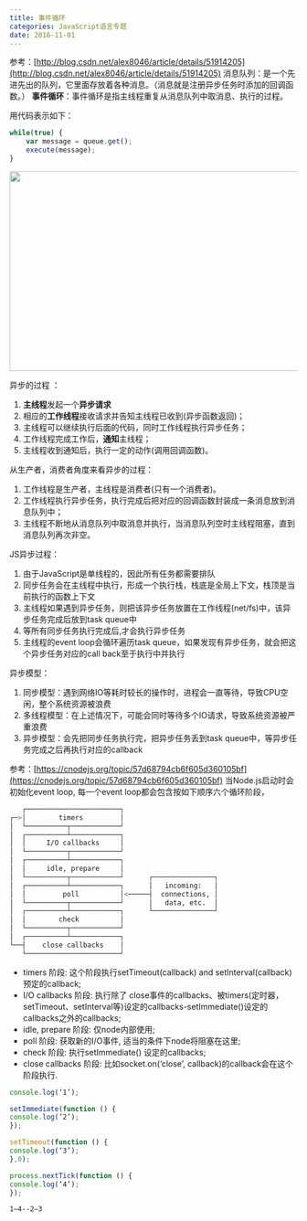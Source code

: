```yaml
---
title: 事件循环
categories: JavaScript语言专题
date: 2016-11-01
---
```

参考：[http://blog.csdn.net/alex8046/article/details/51914205](http://blog.csdn.net/alex8046/article/details/51914205)
消息队列：是一个先进先出的队列，它里面存放着各种消息。（消息就是注册异步任务时添加的回调函数。）
__事件循环__：事件循环是指主线程重复从消息队列中取消息、执行的过程。

用代码表示如下：
```js
while(true) {
    var message = queue.get();
    execute(message);
}
```
<img src="/img/eventloop.png" width = "580" height = "350" align=center />

异步的过程 ：
1. **主线程**发起一个**异步请求**
2. 相应的**工作线程**接收请求并告知主线程已收到(异步函数返回)；
3. 主线程可以继续执行后面的代码，同时工作线程执行异步任务；
4. 工作线程完成工作后，**通知**主线程；
5. 主线程收到通知后，执行一定的动作(调用回调函数)。

从生产者，消费者角度来看异步的过程：
1. 工作线程是生产者，主线程是消费者(只有一个消费者)。
2. 工作线程执行异步任务，执行完成后把对应的回调函数封装成一条消息放到消息队列中；
3. 主线程不断地从消息队列中取消息并执行，当消息队列空时主线程阻塞，直到消息队列再次非空。

JS异步过程：
1. 由于JavaScript是单线程的，因此所有任务都需要排队
2. 同步任务会在主线程中执行，形成一个执行栈，栈底是全局上下文，栈顶是当前执行的函数上下文
3. 主线程如果遇到异步任务，则把该异步任务放置在工作线程(net/fs)中，该异步任务完成后放到task queue中
4. 等所有同步任务执行完成后,才会执行异步任务
5. 主线程的event loop会循环遍历task queue，如果发现有异步任务，就会把这个异步任务对应的call back至于执行中并执行

异步模型：
1. 同步模型：遇到网络IO等耗时较长的操作时，进程会一直等待，导致CPU空闲，整个系统资源被浪费
2. 多线程模型：在上述情况下，可能会同时等待多个IO请求，导致系统资源被严重浪费
3. 异步模型：会先把同步任务执行完，把异步任务丢到task queue中，等异步任务完成之后再执行对应的callback

参考：[https://cnodejs.org/topic/57d68794cb6f605d360105bf](https://cnodejs.org/topic/57d68794cb6f605d360105bf)
当Node.js启动时会初始化event loop, 每一个event loop都会包含按如下顺序六个循环阶段，
```bash
   ┌───────────────────────┐
┌─>│        timers         │
│  └──────────┬────────────┘
│  ┌──────────┴────────────┐
│  │     I/O callbacks     │
│  └──────────┬────────────┘
│  ┌──────────┴────────────┐
│  │     idle, prepare     │
│  └──────────┬────────────┘      ┌───────────────┐
│  ┌──────────┴────────────┐      │   incoming:   │
│  │         poll          │<─────┤  connections, │
│  └──────────┬────────────┘      │   data, etc.  │
│  ┌──────────┴────────────┐      └───────────────┘
│  │        check          │
│  └──────────┬────────────┘
│  ┌──────────┴────────────┐
└──┤    close callbacks    │
   └───────────────────────┘
```
- timers 阶段: 这个阶段执行setTimeout(callback) and setInterval(callback)预定的callback;
- I/O callbacks 阶段: 执行除了 close事件的callbacks、被timers(定时器，setTimeout、setInterval等)设定的callbacks-setImmediate()设定的callbacks之外的callbacks;
- idle, prepare 阶段: 仅node内部使用;
- poll 阶段: 获取新的I/O事件, 适当的条件下node将阻塞在这里;
- check 阶段: 执行setImmediate() 设定的callbacks;
- close callbacks 阶段: 比如socket.on(‘close’, callback)的callback会在这个阶段执行.


```js
console.log(‘1’);

setImmediate(function () {
console.log(‘2’);
});

setTimeout(function () {
console.log(‘3’);
},0);

process.nextTick(function () {
console.log(‘4’);
});
```
```1–4--2–3```
